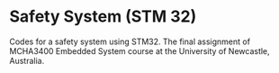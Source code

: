 # Safety System (STM 32)

Codes for a safety system using STM32. The final assignment of MCHA3400 Embedded System course at the University of Newcastle, Australia.


